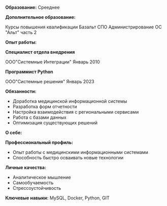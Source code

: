 **Образование:** 
Срееднее

**Дополнительное образование:** 

Курсы повышения квалификации Базальт СПО Администрирование ОС "Альт" часть 2 

**Опыт работы:**

**Специалист отдела внедрения**

ООО"Системные Интеграции" Январь 2010


**Программист Python**

  ООО"Системные решения" Январь 2023

**Обязанности:**

*   Доработка медицинской информационной системы
*   Разработка форм отчетности
*   Настройка взаимодействия с региональными сервисами
*   Работа с базами данных
*   Оптимизация существующих решений

**О себе:** 

**Профессиональный профиль:**
*  Опыт работы с медицинскими информационными системами
*  Способность быстро осваивать новые технологии

**Личные качества:**
*  Аналитическое мышление
*  Самообучаемость
*  Стрессоустойчивость

**Ключевые навыки:** 
MySQL, Docker, Python, GIT
